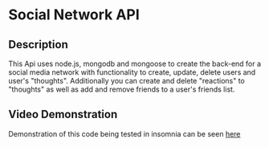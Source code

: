 # Social Network API

## Description
This Api uses node.js, mongodb and mongoose to create the back-end for a social media network with functionality to create, update, delete users and user's "thoughts". Additionally you can create and delete "reactions" to "thoughts" as well as add and remove friends to a user's friends list.

## Video Demonstration
Demonstration of this code being tested in insomnia can be seen [here](https://drive.google.com/file/d/10ryw7fTGEmA9tcjX8EFjXQzJW3W1x1cw/view) 